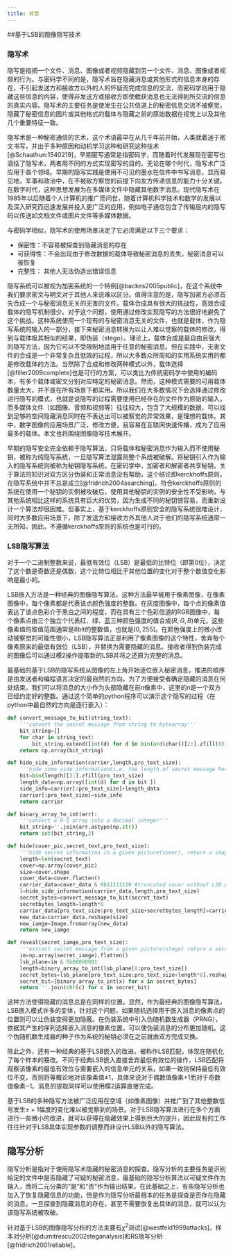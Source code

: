 ```yaml
---
title: 背景
---
```


##基于LSB的图像隐写技术

### 隐写术

隐写是指把一个文件、消息、图像或者视频隐藏到另一个文件、消息、图像或者视频的行为。与密码学不同的是，隐写术旨在隐藏消息或其他形式的信息本身的存在，不引起发送方和接收方以外的人的怀疑而完成信息的交流，而密码学则用于隐藏这些信息的内容，使得非发送方或接收方即使截获消息也无法得到所交流的信息的真实内容。隐写术的主要任务是使发生在公共信道上的秘密信息交流不被察觉，隐藏了秘密信息的图片或其他格式的载体与隐藏之前的原始数据在视觉上以及其他几个重要特征一致。

隐写术是一种秘密通信的艺术，这个术语最早在从几千年前开始，人类就着迷于密文书写，并出于多种原因和动机学习这种和研究这种技术[@Schaathun:1540219]，早期密写通常是指密码学，而随着时代发展现在密写也涵括了隐写术，两者用不同的方式实现密写的目的。无论在哪个时代，隐写术广泛应用于各个领域。早期的隐写实践是使用不可见的墨水在信件中书写消息，显而易见地，军事和政治中，在不被敌方察觉的前提下向友方传递信息的能力十分关键。在数字时代，这种思想发展为在多媒体文件中隐藏其他数字消息。现代隐写术在1985年以后随着个人计算机的推广而问世，随着计算机科学技术和数学的发展以及深入研究而迅速发展并投入更广泛的应用，例如电子通信包含了传输层内的隐写码以传送如文档文件或图片文件等多媒体数据。

与密码学相似，隐写术的使用场景决定了它必须满足以下三个要求：

- 保密性：不容易被探查到隐藏消息的存在
- 可获得性：不会出现由于修改数据的载体导致秘密消息的丢失，秘密消息可以被恢复
- 完整性： 其他人无法伪造出错误信息

隐写系统可以被视为加密系统的一个特例[@backes2005public]，在这个系统中我们要求密文与明文对于其他人来说难以区分。值得注意的是，隐写加密方必须首先合成一个与秘密消息无关的无害的文件。载体合成具有很大的挑战性，高效合成载体的隐写机制很少。对于这个问题，使用通过修改实现隐写的方法很好地避免了这个挑战。这种系统使用一个现有的与秘密消息无关的文件，也就是载体，作为隐写系统的输入的一部分，接下来秘密消息转换为以让人难以觉察的载体的修改，得到与载体极其相似的结果，即伪装（stego）。理论上，载体合成是最自由且强大的隐写方法，因为它可以不受限制地适用于任意的秘密消息。但在实践中，无害文件的合成是一个非常复杂且低效的过程，所以大多数众所周知的实用系统实用的都是修改载体的方法。当然除了合成和修改两种模式以外，载体选择[@filler2009complete]也是可行的方案，可以类比为传统密码学中使用的编码本，有多个载体或密文分别对应特定的秘密消息。然而，这种模式需要的可用载体数量太大，并不是在所有场景下都实用。所以我们在大多数情况下会选择通过修改进行隐写的模式，也就是说隐写的过程需要使用已经存在的文件作为原始的输入，而多媒体文件（如图像、音频和视频等）往往较大，包含了大规模的数据，可以找到足够的空间隐藏消息同时在不表达出可以被察觉的异常效果，是理想的载体。其中，数字图像的应用场景广泛，修改方便，且容易在互联网快速传播，成为了应用最多的载体。本文也将围绕图像隐写技术展开。

早期的隐写安全完全依赖于隐写算法，只将载体和秘密消息作为输入而不使用秘钥，被称为纯隐写系统，一旦隐写算法泄露则整个系统被破解。将秘钥引入作为输入的隐写系统则被称为秘钥隐写系统。在密码学中，加密者和解密者共享秘钥，关于算法的知识对双方区分伪装和正常消息没有帮助，这个结论即kerckhoffs原则，在隐写系统中并不总是成立[@fridrich2004searching]。符合kerckhoffs原则的系统在使用一个秘钥的实例被攻破后，使用其他秘钥的实例的安全性不受影响，与其他系统相比这样的系统具有巨大的优势，因为生成不同的秘钥恨容易，而重新设计一个算法却很困难。但事实上，基于kerckhoffs原则安全的隐写系统很难设计，同时大多数应用场景下，除了发送方和接收方外其他人对于他们的隐写系统通常一无所知，因此，不遵循kerckhoffs原则的系统也是可行的。

### LSB隐写算法

对于一个二进制整数来说，最低有效位（LSB）是最低的比特位（即第0位），决定了这个数是奇数还是偶数，这个比特位相比于其他位置的变化对于整个数值变化影响是最小的。

LSB嵌入方法是一种经典的图像隐写算法。这种方法最早被用于像素图像，在像素图像中，每个像素都是代表该点颜色强度的整数。在灰度图像中，每个点的像素值表达了该点色彩介于黑白之间的程度，而在具有三个色彩信道的RGB图像中，每个像素点由三个独立个代表红、绿、蓝三种颜色强度的值合成$\left( {R,G,B} \right)$单元，这些像素值的取值范围通常是8bit的整数值，也就是$\left[ {0,255} \right]$。在颜色强度上的微小改动被察觉的可能性很小，LSB隐写算法正是利用了像素图像的这个特性，舍弃每个像素原来的最低有效位（LSB），并替换为需要隐藏的消息。接收者得到伪装完成的图像后可以通过模2操作提取新的LSB并将之还原为完整的消息。

最基础的基于LSB的隐写系统从图像的左上角开始逐位嵌入秘密消息，推进的顺序是由发送者和编程语言决定的最自然的方向。为了方便接受者确定隐藏的消息在何处结束，我们可以将消息的大小作为头部隐藏在前$n$像素中，这里的$n$是一个双方已经约定好的整数。通过这个简单的python程序可以演示这个隐写的过程（在python中最自然的方向是逐行嵌入）：

```py
def convert_message_to_bit(string_text):
    '''convert the secret message from string to bytearray'''
    bit_string=[]
    for char in string_text:
        bit_string.extend([int(d) for d in bin(ord(char))[2:].zfill(8)])
    return np.array(bit_string)

def hide_side_information(carrier,length,pro_text_size):
    '''hide some side information(i.e. the length of secret message here) in the front of the image'''
    bit=bin(length)[2:].zfill(pro_text_size)
    length_data=np.array([int(d) for d in bit ])
    side_info=carrier[:pro_text_size]+length_data
    carrier[:pro_text_size]=side_info
    return carrier

def binary_array_to_int(arr):
    '''convert a 0-1 array into a decimal integer'''
    bit_string=''.join(arr.astype(np.str))
    return int(bit_string,2)

def hide(cover_pic,secret_text,pro_text_size):
    '''hide secret information in a given picture(cover), return a image object'''
    length=len(secret_text)
    cover=np.array(cover_pic)
    size=cover.shape
    cover_data=cover.flatten()
    carrier_data=cover_data & 0b11111110 #truncated cover without LSB plane
    l=hide_side_information(carrier_data,length,pro_text_size)
    secret_bytes=convert_message_to_bit(secret_text)
    secretbytes_length=length*8
    carrier_data[pro_text_size:pro_text_size+secretbytes_length]=carrier_data[pro_text_size:pro_text_size+secretbytes_length]+secret_bytes
    new_data=carrier_data.reshape(size)
    new_iamge=Image.fromarray(new_data)
    return new_iamge

def reveal(secret_iamge,pro_text_size):
    '''extract secret message from a given picture(stego) return a secret string'''
    im=np.array(secret_iamge).flatten()
    lsb_plane=im & 0b00000001
    length=binary_array_to_int(lsb_plane[0:pro_text_size])
    secret_bytes=lsb_plane[pro_text_size:pro_text_size+length*8].reshape((length,8))
    secret_bit=[binary_array_to_int(x) for x in secret_bytes]
    return ''.join(chr(c) for c in secret_bit)

```
这种方法使得隐藏的消息总是在同样的位置。显然，作为最经典的图像隐写算法，LSB嵌入模式许多的变体，针对这个问题，如果随机选择用于嵌入消息的像素点的位置则可以让伪装变得更加隐蔽。在伪装系统中引入伪随机数生成器（PRNG），依据其产生的序列选择嵌入消息的像素位置，可以使伪装消息的分布更加随机。这个伪随机数生成器的种子作为系统的秘钥必须在之前就由双方完成交换。

除此之外，还有一种经典的基于LSB嵌入的改进，被称作LSB匹配，体现在随机化了每个样本的篡改。不同于经典LSB嵌入直接舍弃最低有效位的操作，LSB匹配将观察该像素的最低有效位与需要嵌入的信息单元的关系，如果一致则保持最低有效位不变，否则将等概论地对该像素值$\pm 1$，具体来说对于偶数值像素$+1$而对于奇数值像素$-1$。消息的提取同样可以使用模2运算直接完成。

基于LSB的多种隐写方法被广泛应用在空域（如像素图像）并推广到了其他整数信号发生$\pm +1$幅度的变化难以被觉察到的场景。对于LSB隐写算法进行在多个方面进行一些微小的改进，就可以获得在隐藏效果上得到巨大的提升，因此现有的工作往往针对于LSB具体实现参数的调整而非设计LSB以外的隐写算法。

## 隐写分析
隐写分析是指对于使用隐写术隐藏的秘密消息的探查。隐写分析的主要任务是识别给定的文件中是否隐藏了可疑的秘密消息，最基础的隐写分析算法以可疑文件作为输入，而将二元分类的“是”和"否"作为输出结果。在此基础之上，有些隐写分析也加入了恢复隐藏信息的功能，但是作为隐写分析最根本的任务是探查是否存在隐藏的消息，一旦探查到隐藏消息的存在，甚至不需要恢复出具体的消息，就可以认为该隐写系统被攻破。

针对基于LSB的图像隐写分析的方法主要有$\chi^2$测试[@westfeld1999attacks]，样本对分析[@dumitrescu2002steganalysis]和RS隐写分析[@fridrich2001reliable]。
